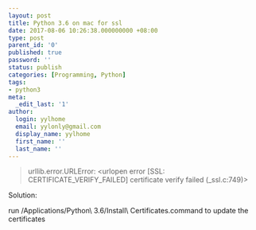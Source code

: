 ```yaml
---
layout: post
title: Python 3.6 on mac for ssl
date: 2017-08-06 10:26:38.000000000 +08:00
type: post
parent_id: '0'
published: true
password: ''
status: publish
categories: [Programming, Python]
tags:
- python3
meta:
  _edit_last: '1'
author:
  login: yylhome
  email: yylonly@gmail.com
  display_name: yylhome
  first_name: ''
  last_name: ''
---
```

<blockquote>urllib.error.URLError: &lt;urlopen error [SSL: CERTIFICATE_VERIFY_FAILED] certificate verify failed (_ssl.c:749)&gt;</p></blockquote>
<p>Solution:</p>
<p>run /Applications/Python\ 3.6/Install\ Certificates.command to update the certificates</p>
